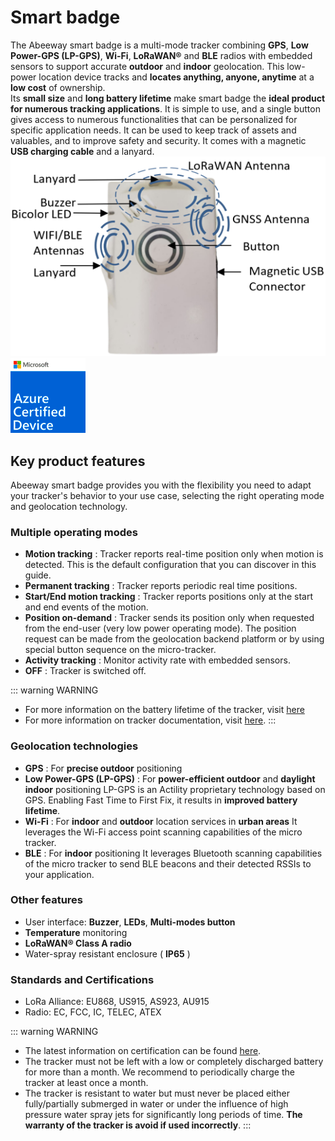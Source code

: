 
# Smart badge
The Abeeway smart badge is a multi-mode tracker combining **GPS**, **Low Power-GPS (LP-GPS)**, **Wi-Fi**, **LoRaWAN®** and **BLE** radios with embedded sensors to support accurate **outdoor** and **indoor** geolocation. This low-power location device tracks and **locates anything, anyone, anytime** at a **low cost** of ownership.<br/>
Its **small size** and **long battery lifetime** make smart badge the **ideal product for numerous tracking applications**. It is simple to use, and a single button gives access to numerous functionalities that can be personalized for specific application needs. It can be used to keep track of assets and valuables, and to improve safety and security. It comes with a magnetic **USB charging cable** and a lanyard.
<img src="./images/smartBadgePlacement_450x234.png" border="0" />
<img src="../../B-Feature-Topics/MicroTracker_C/images/image_azure_certification.png" border="0" />

## Key product features
Abeeway smart badge provides you with the flexibility you need to adapt your tracker's behavior to your use case, selecting the right operating mode and geolocation technology.

### Multiple operating modes
* **Motion tracking** : Tracker reports real-time position only when motion is detected. This is the default configuration that you can discover in this guide.
* **Permanent tracking** : Tracker reports periodic real time positions.
* **Start/End motion tracking** : Tracker reports positions only at the start and end events of the motion.
* **Position on-demand** : Tracker sends its position only when requested from the end-user (very low power operating mode). The position request can be made from the geolocation backend platform or by using special button sequence on the micro-tracker.
* **Activity tracking** : Monitor activity rate with embedded sensors.
* **OFF** : Tracker is switched off.

::: warning WARNING
* For more information on the battery lifetime of the tracker, visit [here](../../D-Reference/PowerConsumption_R)
* For more information on tracker documentation, visit [here](../../D-Reference/DocLibrary_R/#TrackersRefGuide).
:::

### Geolocation technologies
* **GPS** : For **precise outdoor** positioning
* **Low Power-GPS (LP-GPS)** : For **power-efficient outdoor** and **daylight indoor** positioning
LP-GPS is an Actility proprietary technology based on GPS. Enabling Fast Time to First Fix, it results in **improved battery lifetime**.
* **Wi-Fi** : For **indoor** and **outdoor** location services in **urban areas**
It leverages the Wi-Fi access point scanning capabilities of the micro tracker.
* **BLE** : For **indoor** positioning
It leverages Bluetooth scanning capabilities of the micro tracker to send BLE beacons and their detected RSSIs to your application.

### Other features
* User interface: **Buzzer**, **LEDs**, **Multi-modes button**
* **Temperature** monitoring
* **LoRaWAN® Class A radio**
* Water-spray resistant enclosure ( **IP65** )

### Standards and Certifications
* LoRa Alliance: EU868, US915, AS923, AU915
* Radio: EC, FCC, IC, TELEC, ATEX

::: warning WARNING
 *  The latest information on certification can be found [here](/D-Reference/DocLibrary_R/#certifications).
 * The tracker must not be left with a low or completely discharged battery for more than a month. We recommend to periodically charge the tracker at least once a month. 
 * The tracker is resistant to water but must never be placed either fully/partially submerged in water or under the influence of high pressure water spray jets for significantly long periods of time. 
 **The warranty of the tracker is avoid if used incorrectly**.
:::
